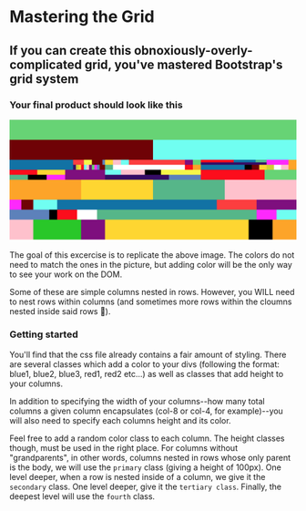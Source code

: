# Mastering the Grid #

## If you can create this obnoxiously-overly-complicated grid, you've mastered Bootstrap's grid system ##

<!-- To see this image, either open the image contained in this folder, or click on a little logo with a small magnifying glass on it on the top right of your text editor (if you're using VS code) -->

### Your final product should look like this
<img src="grid.png">

The goal of this excercise is to replicate the above image. The colors do not need to match the ones in the picture, but adding color will be the only way to see your work on the DOM.

Some of these are simple columns nested in rows. However, you WILL need to nest rows within columns (and sometimes more rows within the cloumns nested inside said rows 🤯).

### Getting started
You'll find that the css file already contains a fair amount of styling. There are several classes which add a color to your divs (following the format: blue1, blue2, blue3, red1, red2 etc...) as well as classes that add height to your columns.

In addition to specifying the width of your columns--how many total columns a given column encapsulates (col-8 or col-4, for example)--you will also need to specify each columns height and its color.

Feel free to add a random color class to each column. The height classes though, must be used in the right place. For columns without "grandparents", in other words, columns nested in rows whose only parent is the body, we will use the `primary` class (giving a height of 100px). One level deeper, when a row is nested inside of a column, we give it the `secondary` class. One level deeper, give it the `tertiary class`. Finally, the deepest level will use the `fourth` class.

